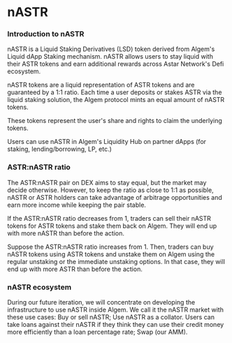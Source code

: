 # nASTR

### Introduction to nASTR

nASTR is a Liquid Staking Derivatives (LSD) token derived from Algem's Liquid dApp Staking mechanism. nASTR allows users to stay liquid with their ASTR tokens and earn additional rewards across Astar Network's Defi ecosystem.&#x20;

nASTR tokens are a liquid representation of ASTR tokens and are guaranteed by a 1:1 ratio. Each time a user deposits or stakes ASTR via the liquid staking solution, the Algem protocol mints an equal amount of nASTR tokens.&#x20;

These tokens represent the user's share and rights to claim the underlying tokens.

Users can use nASTR in Algem's Liquidity Hub on partner dApps (for staking, lending/borrowing, LP, etc.)

### ASTR:nASTR ratio

The ASTR:nASTR pair on DEX aims to stay equal, but the market may decide otherwise. However, to keep the ratio as close to 1:1 as possible, nASTR or ASTR holders can take advantage of arbitrage opportunities and earn more income while keeping the pair stable.

If the ASTR:nASTR ratio decreases from 1, traders can sell their nASTR tokens for ASTR tokens and stake them back on Algem. They will end up with more nASTR than before the action.

Suppose the ASTR:nASTR ratio increases from 1. Then, traders can buy nASTR tokens using ASTR tokens and unstake them on Algem using the regular unstaking or the immediate unstaking options. In that case, they will end up with more ASTR than before the action.

### nASTR ecosystem

During our future iteration, we will concentrate on developing the infrastructure to use nASTR inside Algem. We call it the nASTR market with these use cases: Buy or sell nASTR; Use nASTR as a collator. Users can take loans against their nASTR if they think they can use their credit money more efficiently than a loan percentage rate; Swap (our AMM).
